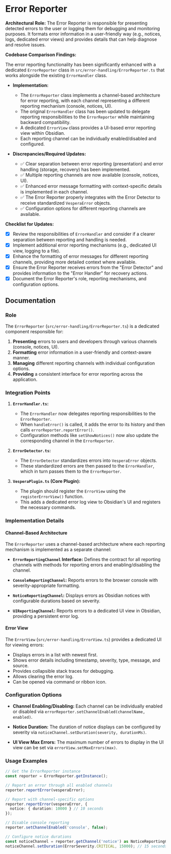 # Error Reporter

**Architectural Role:** The Error Reporter is responsible for presenting detected errors to the user or logging them for debugging and monitoring purposes. It formats error information in a user-friendly way (e.g., notices, logs, dedicated error views) and provides details that can help diagnose and resolve issues.

**Codebase Comparison Findings:**

The error reporting functionality has been significantly enhanced with a dedicated `ErrorReporter` class in `src/error-handling/ErrorReporter.ts` that works alongside the existing `ErrorHandler` class.

*   **Implementation:** 
    *   The `ErrorReporter` class implements a channel-based architecture for error reporting, with each channel representing a different reporting mechanism (console, notices, UI).
    *   The original `ErrorHandler` class has been updated to delegate reporting responsibilities to the `ErrorReporter` while maintaining backward compatibility.
    *   A dedicated `ErrorView` class provides a UI-based error reporting view within Obsidian.
    *   Each reporting channel can be individually enabled/disabled and configured.

*   **Discrepancies/Required Updates:**
    *   ✅ Clear separation between error reporting (presentation) and error handling (storage, recovery) has been implemented.
    *   ✅ Multiple reporting channels are now available (console, notices, UI).
    *   ✅ Enhanced error message formatting with context-specific details is implemented in each channel.
    *   ✅ The Error Reporter properly integrates with the Error Detector to receive standardized `VesperaError` objects.
    *   ✅ Configuration options for different reporting channels are available.

**Checklist for Updates:**

*   [x] Review the responsibilities of `ErrorHandler` and consider if a clearer separation between reporting and handling is needed.
*   [x] Implement additional error reporting mechanisms (e.g., dedicated UI view, logging to a file).
*   [x] Enhance the formatting of error messages for different reporting channels, providing more detailed context where available.
*   [x] Ensure the Error Reporter receives errors from the "Error Detector" and provides information to the "Error Handler" for recovery actions.
*   [x] Document the Error Reporter's role, reporting mechanisms, and configuration options.

## Documentation

### Role

The `ErrorReporter` (`src/error-handling/ErrorReporter.ts`) is a dedicated component responsible for:

1. **Presenting** errors to users and developers through various channels (console, notices, UI).
2. **Formatting** error information in a user-friendly and context-aware manner.
3. **Managing** different reporting channels with individual configuration options.
4. **Providing** a consistent interface for error reporting across the application.

### Integration Points

1. **`ErrorHandler.ts`:**
   * The `ErrorHandler` now delegates reporting responsibilities to the `ErrorReporter`.
   * When `handleError()` is called, it adds the error to its history and then calls `errorReporter.reportError()`.
   * Configuration methods like `setShowNotices()` now also update the corresponding channel in the `ErrorReporter`.

2. **`ErrorDetector.ts`:**
   * The `ErrorDetector` standardizes errors into `VesperaError` objects.
   * These standardized errors are then passed to the `ErrorHandler`, which in turn passes them to the `ErrorReporter`.

3. **`VesperaPlugin.ts` (Core Plugin):**
   * The plugin should register the `ErrorView` using the `registerErrorView()` function.
   * This adds a dedicated error log view to Obsidian's UI and registers the necessary commands.

### Implementation Details

#### Channel-Based Architecture

The `ErrorReporter` uses a channel-based architecture where each reporting mechanism is implemented as a separate channel:

* **`ErrorReportingChannel` Interface:** Defines the contract for all reporting channels with methods for reporting errors and enabling/disabling the channel.

* **`ConsoleReportingChannel`:** Reports errors to the browser console with severity-appropriate formatting.

* **`NoticeReportingChannel`:** Displays errors as Obsidian notices with configurable durations based on severity.

* **`UIReportingChannel`:** Reports errors to a dedicated UI view in Obsidian, providing a persistent error log.

#### Error View

The `ErrorView` (`src/error-handling/ErrorView.ts`) provides a dedicated UI for viewing errors:

* Displays errors in a list with newest first.
* Shows error details including timestamp, severity, type, message, and source.
* Provides collapsible stack traces for debugging.
* Allows clearing the error log.
* Can be opened via command or ribbon icon.

### Configuration Options

* **Channel Enabling/Disabling:** Each channel can be individually enabled or disabled via `errorReporter.setChannelEnabled(channelName, enabled)`.

* **Notice Duration:** The duration of notice displays can be configured by severity via `noticeChannel.setDuration(severity, durationMs)`.

* **UI View Max Errors:** The maximum number of errors to display in the UI view can be set via `errorView.setMaxErrors(max)`.

### Usage Examples

```typescript
// Get the ErrorReporter instance
const reporter = ErrorReporter.getInstance();

// Report an error through all enabled channels
reporter.reportError(vesperaError);

// Report with channel-specific options
reporter.reportError(vesperaError, {
  notice: { duration: 10000 } // 10 seconds
});

// Disable console reporting
reporter.setChannelEnabled('console', false);

// Configure notice durations
const noticeChannel = reporter.getChannel('notice') as NoticeReportingChannel;
noticeChannel.setDuration(ErrorSeverity.CRITICAL, 15000); // 15 seconds for critical errors
```